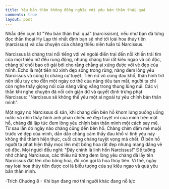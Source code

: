 ```yaml
---
title: Yêu bản thân không đồng nghĩa với yêu bản thân thái quá
comments: true
layout: post
---
```


Nhắc đến cụm từ "Yêu bản thân thái quá" (narcissism), nếu như bạn đã từng đọc thần thoại Hy Lạp thì nhất định bạn sẽ nhớ tới loài hoa thủy tiên (narcissus) và câu chuyện của chàng thiếu niên tuấn tú Narcissus.

Narcissus là chàng trai nổi tiếng với vẻ ngoài điển trai đến nỗi khiến trái tim của mọi thiếu nữ đều rung động, nhưng chàng trai rất kiêu ngạo và cô độc, chàng từ chối bao cô gái bởi cho rằng chẳng ai xứng được với vẻ đẹp của mình. Echo là một tiên nữ xinh đẹp sống trong rừng, nàng đem lòng yêu Narcissus và cũng bị chàng cự tuyệt. Tiên nữ vô cùng đau khổ, thân hình trở nên tiều tụy cho đến một ngày cơ thể của nàng tiêu tan mất, người ta chỉ còn nghe thấy giọng nói của nàng văng vẳng trong thung lũng núi. Các vị thần khi nghe chuyện đã nổi cơn giận dữ và quyết định trừng phạt Narcissus: "Narcissus sẽ không thể yêu một ai ngoài tự yêu chính bản thân mình".

Một ngày nọ Narcissus đi săn, khi chàng đến bên hồ khom lưng xuống uống nước và nhìn thấy hình ảnh phản chiếu vẻ đẹp tuyệt mĩ của mình trên mặt hồ, chàng đã lập tức đem lòng yêu chính bản thân mình một cách say mê. Từ sau lần đó ngày nào chàng cũng đến bên hồ. Chàng chìm đắm mê muội trước vẻ đẹp của mình, dần dần chàng cảm thấy đau khổ vì tình yêu này không thể thành hiện thực, cuối cùng chàng tuyệt vọng mà chết. Ở bên hồ người ta phát hiện thấy mọc lên một bông hoa rất đẹp nhưng mang dáng vẻ cô độc. Mọi người đều nghĩ: "Đây chính là linh hồn Narcissus!" Để tưởng nhớ chàng Narcissus, các thiếu nữ từng đem lòng yêu chàng đã lấy tên Narcissus đặt tên cho bông hoa, đó còn gọi là hoa thủy tiên. Vì thế, ngày nay loài hoa thủy tiên được coi là biểu tượng của sự kiêu ngạo và quá yêu bản thân mình.

-Trích Chương 8 - Khi bạn đang mơ thì người khác đang nỗ lực